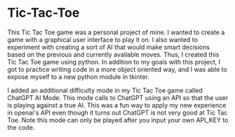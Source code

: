 # Tic-Tac-Toe
This Tic Tac Toe game was a personal project of mine. I wanted to create a game 
with a graphical user interface to play it on. I also wanted to experiment with 
creating a sort of AI that would make smart decisions based on the previous and 
currently available moves. Thus, I created this Tic Tac Toe game using python. 
In addition to my goals with this project, I got to practice writing code in a 
more object oriented way, and I was able to expose myself to a new python module 
in tkinter.

I added an additional difficulty mode in my Tic Tac Toe game called ChatGPT AI Mode. This mode
calls to ChatGPT using an API so that the user is playing against a true AI. This was a fun way 
to apply my new experience in openai's API even though it turns out ChatGPT is not very good at Tic Tac Toe.
Note this mode can only be played after you input your own API_KEY to the code.
